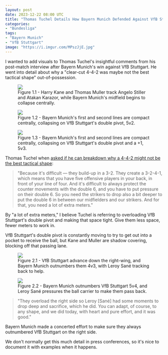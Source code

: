 ```yaml
---
layout: post
date: 2023-12-22 08:00 UTC
title: "Thomas Tuchel Details How Bayern Munich Defended Against VfB Stuttgart"
categories:
- "Bundesliga"
tags:
- "Bayern Munich"
- "VfB Stuttgart"
image: "https://i.imgur.com/MPszJjE.jpg"
---
```


I wanted to add visuals to Thomas Tuchel's insightful comments from his post-match interview after Bayern Munich's win against VfB Stuttgart. He went into detail about why a "clear-cut 4-4-2 was maybe not the best tactical shape" out-of-possession.

<!---more--->

<figure>
    <img src="https://i.imgur.com/PQrX2T2.jpg">
    <figcaption>Figure 1.1 - Harry Kane and Thomas Muller track Angelo Stiller and Atakan Karazor, while Bayern Munich's midfield begins to collapse centrally.</figcaption>
</figure> 

<figure>
    <img src="https://i.imgur.com/MPszJjE.jpg">
    <figcaption>Figure 1.2 - Bayern Munich's first and second lines are compact centrally, collapsing on VfB Stuttgart's double pivot, 5v2.</figcaption>
</figure> 

<figure>
    <img src="https://i.imgur.com/2G2ojwb.jpg">
    <figcaption>Figure 1.3 - Bayern Munich's first and second lines are compact centrally, collapsing on VfB Stuttgart's double pivot and a +1, 5v3.</figcaption>
</figure> 

Thomas Tuchel when [asked if he can breakdown why a 4-4-2 might not be the best tactical shape](https://x.com/imiasanmia/status/1736671849075835181?s=46&t=EwWKBMyY400eGGXYwoRkiw):

> "Because it's difficult — they build-up in a 3-2. They create a 3-2-4-1, which means that you have five offensive players in your back, in front of your line of four. And it's difficult to always protect the counter movements with the double 6, and you have to put pressure on their double 6. So you need the strikers to drop also a bit deeper to put the double 6 in between our midfielders and our strikers. And for that, you need a lot of extra meters."

By "a lot of extra meters," I believe Tuchel is referring to overloading VfB Stuttgart's double pivot and making that space tight. Give them less space, fewer meters to work in. 

VfB Stuttgart's double pivot is constantly moving to try to get out into a pocket to receive the ball, but Kane and Muller are shadow covering, blocking off that passing lane. 

<figure>
    <img src="https://i.imgur.com/RPiySmQ.jpg">
    <figcaption>Figure 2.1 - VfB Stuttgart advance down the right-wing, and Bayern Munich outnumbers them 4v3, with Leroy Sané tracking back to help.</figcaption>
</figure> 

<figure>
    <img src="https://i.imgur.com/DauOVgA.jpg">
    <figcaption>Figure 2.2 - Bayern Munich outnumbers VfB Stuttgart 5v4, and Leroy Sané pressures the ball carrier to make them pass back.</figcaption>
</figure> 

> "They overload the right side so Leroy [Sané] had some moments to drop deep and sacrifice, which he did. You can adapt, of course, to any shape, and we did today, with heart and pure effort, and it was good." 

Bayern Munich made a concerted effort to make sure they always outnumbered VfB Stuttgart on the right side. 

We don't normally get this much detail in press conferences, so it's nice to document it with examples when it happens.